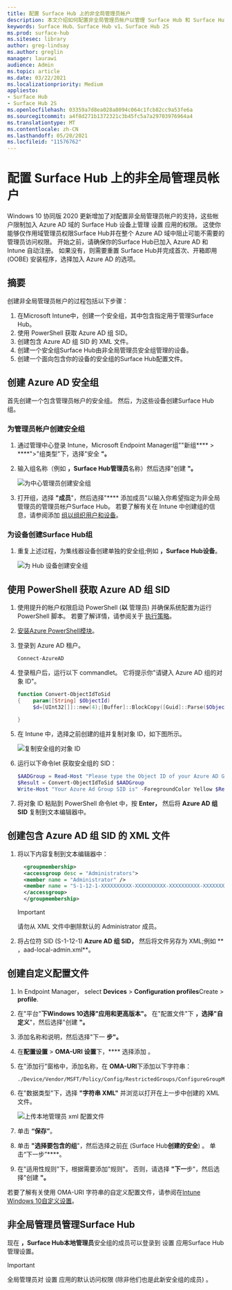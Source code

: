```yaml
---
title: 配置 Surface Hub 上的非全局管理员帐户
description: 本文介绍如何配置非全局管理员帐户以管理 Surface Hub 和 Surface Hub 2S。
keywords: Surface Hub、Surface Hub v1、Surface Hub 2S
ms.prod: surface-hub
ms.sitesec: library
author: greg-lindsay
ms.author: greglin
manager: laurawi
audience: Admin
ms.topic: article
ms.date: 03/22/2021
ms.localizationpriority: Medium
appliesto:
- Surface Hub
- Surface Hub 2S
ms.openlocfilehash: 03359a7d8ea028a8094c064c1fcb82cc9a53fe6a
ms.sourcegitcommit: a4f8d271b1372321c3b45fc5a7a29703976964a4
ms.translationtype: MT
ms.contentlocale: zh-CN
ms.lasthandoff: 05/20/2021
ms.locfileid: "11576762"
---
```

# <a name="configure-non-global-admin-accounts-on-surface-hub"></a>配置 Surface Hub 上的非全局管理员帐户

Windows 10 协同版 2020 更新增加了对配置非全局管理员帐户的支持，这些帐户限制加入 Azure AD 域的 Surface Hub 设备上管理 设置 应用的权限。 这使你能够仅作用域管理员权限Surface Hub并在整个 Azure AD 域中阻止可能不需要的管理员访问权限。 开始之前，请确保你的Surface Hub已加入 Azure AD 和 Intune 自动注册。 如果没有，则需要重置 Surface Hub并完成首次、开箱即用 (OOBE) 安装程序，选择加入 Azure AD 的选项。

## <a name="summary"></a>摘要 

创建非全局管理员帐户的过程包括以下步骤： 

1. 在Microsoft Intune中，创建一个安全组，其中包含指定用于管理Surface Hub。
2. 使用 PowerShell 获取 Azure AD 组 SID。
3. 创建包含 Azure AD 组 SID 的 XML 文件。
4. 创建一个安全组Surface Hub由非全局管理员安全组管理的设备。
5. 创建一个面向包含你的设备的安全组的Surface Hub配置文件。 


## <a name="create-azure-ad-security-groups"></a>创建 Azure AD 安全组

首先创建一个包含管理员帐户的安全组。 然后，为这些设备创建Surface Hub组。  

### <a name="create-security-group-for-admin-accounts"></a>为管理员帐户创建安全组

1. 通过管理中心登录 Intune，Microsoft Endpoint Manager组""新[](https://go.microsoft.com/fwlink/?linkid=2109431)组****  >  ****">"组类型"下，选择"安全 **"。** 
2. 输入组名称（例如 **，Surface Hub管理员**名称）然后选择"创建 **"。** 

     ![为中心管理员创建安全组](images/sh-create-sec-group.png)

3. 打开组，选择 **"成员**"，然后选择"**** 添加成员"以输入你希望指定为非全局管理员的管理员帐户Surface Hub。 若要了解有关在 Intune 中创建组的信息，请参阅添加  [组以组织用户和设备](https://docs.microsoft.com/mem/intune/fundamentals/groups-add)。

### <a name="create-security-group-for-surface-hub-devices"></a>为设备创建Surface Hub组

1. 重复上述过程，为集线器设备创建单独的安全组;例如 **，Surface Hub设备**。 

     ![为 Hub 设备创建安全组](images/sh-create-sec-group-devices.png) 

## <a name="obtain-azure-ad-group-sid-using-powershell"></a>使用 PowerShell 获取 Azure AD 组 SID

1. 使用提升的帐户权限启动 PowerShell (**以** 管理员) 并确保系统配置为运行 PowerShell 脚本。 若要了解详情，请参阅关于 [执行策略](https://docs.microsoft.com/powershell/module/microsoft.powershell.core/about/about_execution_policies?)。 
2. [安装Azure PowerShell模块](https://docs.microsoft.com/powershell/azure/install-az-ps)。
3. 登录到 Azure AD 租户。

    ```powershell
    Connect-AzureAD
    ```

4. 登录租户后，运行以下 commandlet。 它将提示你"请键入 Azure AD 组的对象 ID"。

    ```powershell
    function Convert-ObjectIdToSid
    {    param([String] $ObjectId)   
         $d=[UInt32[]]::new(4);[Buffer]::BlockCopy([Guid]::Parse($ObjectId).ToByteArray(),0,$d,0,16);"S-1-12-1-$d".Replace(' ','-')
         
    }
    ```

5. 在 Intune 中，选择之前创建的组并复制对象 ID，如下图所示。 

     ![复制安全组的对象 ID](images/sh-objectid.png)

6. 运行以下命令let 获取安全组的 SID：

    ```powershell
    $AADGroup = Read-Host "Please type the Object ID of your Azure AD Group"
    $Result = Convert-ObjectIdToSid $AADGroup
    Write-Host "Your Azure Ad Group SID is" -ForegroundColor Yellow $Result
    ```
    
7. 将对象 ID 粘贴到 PowerShell 命令let 中，按 **Enter，** 然后将 **Azure AD 组 SID** 复制到文本编辑器中。 

## <a name="create-xml-file-containing-azure-ad-group-sid"></a>创建包含 Azure AD 组 SID 的 XML 文件

1. 将以下内容复制到文本编辑器中： 

    ```xml
      <groupmembership>   
      <accessgroup desc = "Administrators">        
      <member name = "Administrator" />        
      <member name = "S-1-12-1-XXXXXXXXXX-XXXXXXXXXX-XXXXXXXXXX-XXXXXXXXXX" />  
      </accessgroup>
      </groupmembership>
      ```
      > [!IMPORTANT]
      > 请勿从 XML 文件中删除默认的 Administrator 成员。

2. 将占位符 SID (S-1-12-1) **Azure AD 组 SID，** 然后将文件另存为 XML;例如 ** ，aad-local-admin.xml**。 

## <a name="create-custom-configuration-profile"></a>创建自定义配置文件

1. In Endpoint Manager， select **Devices**  >  **Configuration profiles**Create  >  **profile**. 
2. 在"平台"**下Windows 10选择"应用和更高版本"。** 在"配置文件"下 **，选择"自定义**"，然后选择"创建 **"。**
3. 添加名称和说明，然后选择"下一 **步"。**
4. 在**配置设置**  >  **OMA-URI 设置**下，**** 选择添加 。
5. 在"添加行"窗格中，添加名称，在     **OMA-URI**下添加以下字符串： 

    ```OMA-URI
    ./Device/Vendor/MSFT/Policy/Config/RestrictedGroups/ConfigureGroupMembership
    ```
6. 在"数据类型"下，选择 **"字符串 XML"** 并浏览以打开在上一步中创建的 XML 文件。 

     ![上传本地管理员 xml 配置文件](images/sh-local-admin-config.png)

7. 单击 **“保存”**。
8. 单击 **"选择要包含的组**"，然后选择之前[在](#create-security-group-for-surface-hub-devices) (Surface Hub**创建的安全**) 。 单击“下一步”****。
9. 在"适用性规则"下，根据需要添加"规则"。 否则，请选择 **"下一**步"，然后选择"创建 **"。**

若要了解有关使用 OMA-URI 字符串的自定义配置文件，请参阅在[Intune Windows 10自定义设置](https://docs.microsoft.com/mem/intune/configuration/custom-settings-windows-10)。


## <a name="non-global-admins-managing-surface-hub"></a>非全局管理员管理Surface Hub

现在 **，Surface Hub本地管理员**安全组的成员可以登录到 设置 应用Surface Hub管理设置。

> [!IMPORTANT]
> 全局管理员对 设置 应用的默认访问权限 (除非他们也是此新安全组的成员) 。
